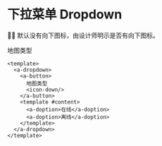 # 下拉菜单 Dropdown

:artist: 默认没有向下图标，由设计师明示是否有向下图标。

<a-card>
  <a-dropdown>
    <a-button>
      地图类型
      <icon-down/>
    </a-button>
    <template #content>
      <a-doption>在线</a-doption>
      <a-doption>离线</a-doption>
    </template>
  </a-dropdown>
</a-card>

```vue{5}
<template>
  <a-dropdown>
    <a-button>
      地图类型
      <icon-down/>
    </a-button>
    <template #content>
      <a-doption>在线</a-doption>
      <a-doption>离线</a-doption>
    </template>
  </a-dropdown>
</template>
```
